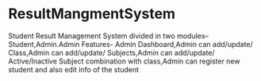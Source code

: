 # ResultMangmentSystem
 Student Result Management System divided in two modules–Student,Admin.Admin Features- Admin Dashboard,Admin can add/update/ Class,Admin can add/update/ Subjects,Admin can add/update/ Active/Inactive Subject combination with class,Admin can register new student and also edit info of the student
